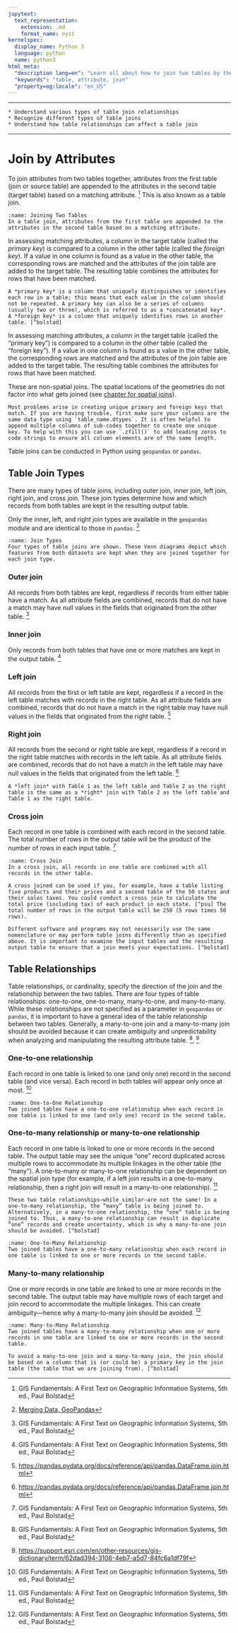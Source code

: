 ```yaml
---
jupytext:
  text_representation:
    extension: .md
    format_name: myst
kernelspec:
  display_name: Python 3
  language: python
  name: python3
html_meta:
  "description lang=en": "Learn all about how to join two tables by their attribute values."
  "keywords": "table, attribute, join"
  "property=og:locale": "en_US"
---
```



----------------
```{admonition} Learning Objectives
* Understand various types of table join relationships
* Recognize different types of table joins
* Understand how table relationships can affect a table join
```
----------------

# Join by Attributes

To join attributes from two tables together, attributes from the first table (join or source table) are appended to the attributes in the second table (target table) based on a matching attribute. [^bolstad] This is also known as a table join.

```{figure} ../_static/img/join_tables.jpg
:name: Joining Two Tables
In a table join, attributes from the first table are appended to the attributes in the second table based on a matching attribute.
```

In assessing matching attributes, a column in the target table (called the *primary key*) is compared to a column in the other table (called the *foreign key*). If a value in one column is found as a value in the other table, the corresponding rows are matched and the attributes of the join table are added to the target table. The resulting table combines the attributes for rows that have been matched.

```{admonition} Definitions
A *primary key* is a column that uniquely distinguishes or identifies each row in a table; this means that each value in the column should not be repeated. A primary key can also be a series of columns (usually two or three), which is referred to as a *concatenated key*. A *foreign key* is a column that uniquely identifies rows in another table. [^bolstad]
```

In assessing matching attributes, a column in the target table (called the “primary key”) is compared to a column in the other table (called the “foreign key”). If a value in one column is found as a value in the other table, the corresponding rows are matched and the attributes of the join table are added to the target table. The resulting table combines the attributes for rows that have been matched.

These are non-spatial joins. The spatial locations of the geometries do not factor into what gets joined (see [chapter for spatial joins](e_spatial_joins.md)).

```{tip}
Most problems arise in creating unique primary and foreign keys that match. If you are having trouble, first make sure your columns are the same data type using `table_name.dtypes`. It is often helpful to append multiple columns of sub-codes together to create one unique key. To help with this you can use `.zfill()` to add leading zeros to code strings to ensure all column elements are of the same length.
```

Table joins can be conducted in Python using `geopandas` or `pandas`.

## Table Join Types

There are many types of table joins, including outer join, inner join, left join, right join, and cross join. These join types determine how and which records from both tables are kept in the resulting output table.

Only the inner, left, and right join types are available in the `geopandas` module and are identical to those in `pandas`. [^gpd_merge]

```{figure} ../_static/img/join_types.jpg
:name: Join Types
Four types of table joins are shown. These Venn diagrams depict which features from both datasets are kept when they are joined together for each join type.
```

### Outer join

All records from both tables are kept, regardless if records from either table have a match. As all attribute fields are combined, records that do not have a match may have null values in the fields that originated from the other table. [^bolstad]

### Inner join

Only records from both tables that have one or more matches are kept in the output table. [^bolstad]

### Left join

All records from the first or left table are kept, regardless if a record in the left table matches with records in the right table. As all attribute fields are combined, records that do not have a match in the right table may have null values in the fields that originated from the right table. [^pd_join]

### Right join

All records from the second or right table are kept, regardless if a record in the right table matches with records in the left table. As all attribute fields are combined, records that do not have a match in the left table may have null values in the fields that originated from the left table. [^pd_join]

```{hint}
A *left join* with Table 1 as the left table and Table 2 as the right table is the same as a *right* join with Table 2 as the left table and Table 1 as the right table.
```

### Cross join

Each record in one table is combined with each record in the second table. The total number of rows in the output table will be the product of the number of rows in each input table. [^bolstad]

```{figure} ../_static/img/join_cross.jpg
:name: Cross Join
In a cross join, all records in one table are combined with all records in the other table.
```

```{admonition} Example
A cross joined can be used if you, for example, have a table listing five products and their prices and a second table of the 50 states and their sales taxes. You could conduct a cross join to calculate the total price (including tax) of each product in each state. [^psu] The total number of rows in the output table will be 250 (5 rows times 50 rows).
```

```{warning}
Different software and programs may not necessarily use the same nomenclature or may perform table joins differently than as specified above. It is important to examine the input tables and the resulting output table to ensure that a join meets your expectations. [^bolstad]
```

## Table Relationships

Table relationships, or cardinality, specify the direction of the join and the relationship between the two tables. There are four types of table relationships: one-to-one, one-to-many, many-to-one, and many-to-many. While these relationships are not specified as a parameter in `geopandas` or `pandas`, it is important to have a general idea of the table relationship between two tables. Generally, a many-to-one join and a many-to-many join should be avoided because it can create ambiguity and unpredictability when analyzing and manipulating the resulting attribute table. [^bolstad], [^esri_cardinality]

### One-to-one relationship

Each record in one table is linked to one (and only one) record in the second table (and vice versa). Each record in both tables will appear only once at most. [^bolstad]

```{figure} ../_static/img/relationship_one_to_one.jpg
:name: One-to-One Relationship
Two joined tables have a one-to-one relationship when each record in one table is linked to one (and only one) record in the second table.
```

### One-to-many relationship or many-to-one relationship

Each record in one table is linked to one or more records in the second table. The output table may see the unique “one” record duplicated across multiple rows to accommodate its multiple linkages in the other table (the “many”). A one-to-many or many-to-one relationship can be dependent on the spatial join type (for example, if a left join results in a one-to-many relationship, then a right join will result in a many-to-one relationship). [^bolstad]

```{warning}
These two table relationships—while similar—are not the same! In a one-to-many relationship, the “many” table is being joined to. Alternatively, in a many-to-one relationship, the “one” table is being joined to. Thus, a many-to-one relationship can result in duplicate “one” records and create uncertainty, which is why a many-to-one join should be avoided. [^bolstad]
```

```{figure} ../_static/img/relationship_one_to_many.jpg
:name: One-to-Many Relationship
Two joined tables have a one-to-many relationship when each record in one table is linked to one or more records in the second table.
```

### Many-to-many relationship

One or more records in one table are linked to one or more records in the second table. The output table may have multiple rows of each target and join record to accommodate the multiple linkages. This can create ambiguity—hence why a many-to-many join should be avoided. [^bolstad]

```{figure} ../_static/img/relationship_many_to_many.jpg
:name: Many-to-Many Relationship
Two joined tables have a many-to-many relationship when one or more records in one table are linked to one or more records in the second table.
```

```{tip}
To avoid a many-to-one join and a many-to-many join, the join should be based on a column that is (or could be) a primary key in the join table (the table that we are joining from). [^bolstad]
```

[^bolstad]: GIS Fundamentals: A First Text on Geographic Information Systems, 5th ed., Paul Bolstad
[^gpd_merge]: [Merging Data, GeoPandas](https://geopandas.org/docs/user_guide/mergingdata.html)
[^pd_join]: https://pandas.pydata.org/docs/reference/api/pandas.DataFrame.join.html
[^psu]: https://www.e-education.psu.edu/spatialdb/l1_p4.html
[^esri_cardinality]: https://support.esri.com/en/other-resources/gis-dictionary/term/62dad394-3106-4eb7-a5d7-84fc6a1df79f
[^esri_join]: [Spatial Join (Analysis), Esri](https://pro.arcgis.com/en/pro-app/latest/tool-reference/analysis/spatial-join.htm)
